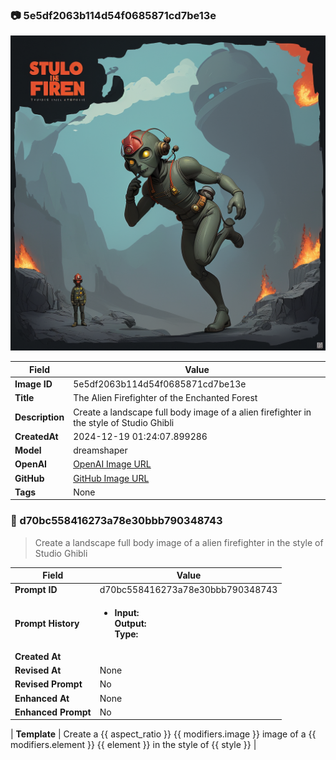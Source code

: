

### 📷 5e5df2063b114d54f0685871cd7be13e 


![data.id](./5e5df2063b114d54f0685871cd7be13e.jpg)


| Field          | Value                                                                                                                     |
|----------------|---------------------------------------------------------------------------------------------------------------------------|
| **Image ID**             | 5e5df2063b114d54f0685871cd7be13e                                                                                                             |
| **Title**           | The Alien Firefighter of the Enchanted Forest                                                                                                       |
| **Description**           | Create a landscape full body image of a alien firefighter in the style of Studio Ghibli                                                                                                       |
| **CreatedAt**        | 2024-12-19 01:24:07.899286                                                                                                        |
| **Model**        | dreamshaper                                                                                                        |
| **OpenAI**         | [OpenAI Image URL](http://192.168.1.85:8081/generated-images/b64900137657.png)                                                                                |
| **GitHub**         | [GitHub Image URL](https://raw.githubusercontent.com/Caneta-Silva/weeb/refs/heads/main/images/5e5df2063b114d54f0685871cd7be13e/5e5df2063b114d54f0685871cd7be13e.jpg)                                                                                |
| **Tags**       | None                                                                                                                   |

### 📜 d70bc558416273a78e30bbb790348743

> Create a landscape full body image of a alien firefighter in the style of Studio Ghibli

| Field          | Value                                                                                                                                                                      |
|----------------|----------------------------------------------------------------------------------------------------------------------------------------------------------------------------|
| **Prompt ID**  | d70bc558416273a78e30bbb790348743                                                                                                                                                            |
| **Prompt History** | <ul><li>**Input:**  <br> **Output:**  <br> **Type:** </li></ul> |
| **Created At** |                                                                                                                                                    |
| **Revised At** | None                                                                                                                                                   |
| **Revised Prompt** | No                                                                                                                                                                      |
| **Enhanced At** | None                                                                                                                                                  |
| **Enhanced Prompt** | No                                                                                                                                                                    |

| **Template**   | Create a {{ aspect_ratio }} {{ modifiers.image }} image of a {{ modifiers.element }} {{ element }} in the style of {{ style }}                                                                                                                                           |


